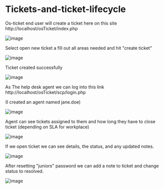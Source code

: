 # Tickets-and-ticket-lifecycle

Os-ticket end user will create a ticket here on this site
http://localhost/osTicket/index.php

![image](https://github.com/bozuna92/Tickets-and-ticket-lifecycle/assets/155588954/6e03228c-a0c8-4f63-9307-cac03d2bd4bc)



Select open new ticket a fill out all areas needed and hit "create ticket"

![image](https://github.com/bozuna92/Tickets-and-ticket-lifecycle/assets/155588954/67be7742-b4c9-4373-aa40-ce181b231d25)

Ticket created successfully

![image](https://github.com/bozuna92/Tickets-and-ticket-lifecycle/assets/155588954/7ea6e0c9-def5-4028-a61f-f4de9f4c4066)


As The help desk agent we can log into this link
http://localhost/osTicket/scp/login.php

(I created an agent named jane.doe)

![image](https://github.com/bozuna92/Tickets-and-ticket-lifecycle/assets/155588954/9ad4ebe0-6244-41d1-948f-f07966b3ad9f)

Agent can see tickets assigned to them and how long they have to close ticket (depending on SLA for workplace)


![image](https://github.com/bozuna92/Tickets-and-ticket-lifecycle/assets/155588954/32ea270e-464d-4018-b152-ac430150257f)

If we open ticket we can see details, the status, and any updated notes.

![image](https://github.com/bozuna92/Tickets-and-ticket-lifecycle/assets/155588954/667c3961-856c-462c-a943-89eb1dba449a)

After resetting "juniors" password we can add a note to ticket and change status to resolved.


![image](https://github.com/bozuna92/Tickets-and-ticket-lifecycle/assets/155588954/462bba8f-5776-4949-82f6-f5910dfac67c)










